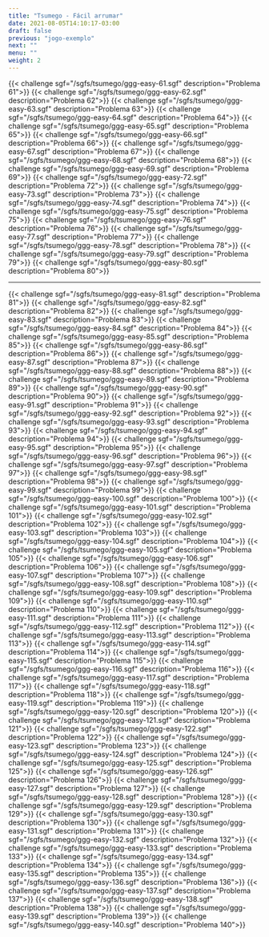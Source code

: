 ```yaml
---
title: "Tsumego - Fácil arrumar"
date: 2021-08-05T14:10:17-03:00
draft: false
previous: "jogo-exemplo"
next: ""
menu: ""
weight: 2
---
```


{{< challenge sgf="/sgfs/tsumego/ggg-easy-61.sgf" description="Problema 61">}}<ok>
{{< challenge sgf="/sgfs/tsumego/ggg-easy-62.sgf" description="Problema 62">}}<ok>
{{< challenge sgf="/sgfs/tsumego/ggg-easy-63.sgf" description="Problema 63">}}<ok>
{{< challenge sgf="/sgfs/tsumego/ggg-easy-64.sgf" description="Problema 64">}}<ok>
{{< challenge sgf="/sgfs/tsumego/ggg-easy-65.sgf" description="Problema 65">}}<ok>
{{< challenge sgf="/sgfs/tsumego/ggg-easy-66.sgf" description="Problema 66">}}<ok>
{{< challenge sgf="/sgfs/tsumego/ggg-easy-67.sgf" description="Problema 67">}}<ok>
{{< challenge sgf="/sgfs/tsumego/ggg-easy-68.sgf" description="Problema 68">}}<ok>
{{< challenge sgf="/sgfs/tsumego/ggg-easy-69.sgf" description="Problema 69">}}<ok>
{{< challenge sgf="/sgfs/tsumego/ggg-easy-72.sgf" description="Problema 72">}}<ok>
{{< challenge sgf="/sgfs/tsumego/ggg-easy-73.sgf" description="Problema 73">}}<ok>
{{< challenge sgf="/sgfs/tsumego/ggg-easy-74.sgf" description="Problema 74">}}<ok>
{{< challenge sgf="/sgfs/tsumego/ggg-easy-75.sgf" description="Problema 75">}}<ok>
{{< challenge sgf="/sgfs/tsumego/ggg-easy-76.sgf" description="Problema 76">}}<ok>
{{< challenge sgf="/sgfs/tsumego/ggg-easy-77.sgf" description="Problema 77">}}<ok>
{{< challenge sgf="/sgfs/tsumego/ggg-easy-78.sgf" description="Problema 78">}}<ok>
{{< challenge sgf="/sgfs/tsumego/ggg-easy-79.sgf" description="Problema 79">}}<ok>
{{< challenge sgf="/sgfs/tsumego/ggg-easy-80.sgf" description="Problema 80">}}<ok>


----
{{< challenge sgf="/sgfs/tsumego/ggg-easy-81.sgf" description="Problema 81">}}
{{< challenge sgf="/sgfs/tsumego/ggg-easy-82.sgf" description="Problema 82">}}
{{< challenge sgf="/sgfs/tsumego/ggg-easy-83.sgf" description="Problema 83">}}
{{< challenge sgf="/sgfs/tsumego/ggg-easy-84.sgf" description="Problema 84">}}
{{< challenge sgf="/sgfs/tsumego/ggg-easy-85.sgf" description="Problema 85">}}
{{< challenge sgf="/sgfs/tsumego/ggg-easy-86.sgf" description="Problema 86">}}
{{< challenge sgf="/sgfs/tsumego/ggg-easy-87.sgf" description="Problema 87">}}
{{< challenge sgf="/sgfs/tsumego/ggg-easy-88.sgf" description="Problema 88">}}
{{< challenge sgf="/sgfs/tsumego/ggg-easy-89.sgf" description="Problema 89">}}
{{< challenge sgf="/sgfs/tsumego/ggg-easy-90.sgf" description="Problema 90">}}
{{< challenge sgf="/sgfs/tsumego/ggg-easy-91.sgf" description="Problema 91">}}
{{< challenge sgf="/sgfs/tsumego/ggg-easy-92.sgf" description="Problema 92">}}
{{< challenge sgf="/sgfs/tsumego/ggg-easy-93.sgf" description="Problema 93">}}
{{< challenge sgf="/sgfs/tsumego/ggg-easy-94.sgf" description="Problema 94">}}
{{< challenge sgf="/sgfs/tsumego/ggg-easy-95.sgf" description="Problema 95">}}
{{< challenge sgf="/sgfs/tsumego/ggg-easy-96.sgf" description="Problema 96">}}
{{< challenge sgf="/sgfs/tsumego/ggg-easy-97.sgf" description="Problema 97">}}
{{< challenge sgf="/sgfs/tsumego/ggg-easy-98.sgf" description="Problema 98">}}
{{< challenge sgf="/sgfs/tsumego/ggg-easy-99.sgf" description="Problema 99">}}
{{< challenge sgf="/sgfs/tsumego/ggg-easy-100.sgf" description="Problema 100">}}
{{< challenge sgf="/sgfs/tsumego/ggg-easy-101.sgf" description="Problema 101">}}
{{< challenge sgf="/sgfs/tsumego/ggg-easy-102.sgf" description="Problema 102">}}
{{< challenge sgf="/sgfs/tsumego/ggg-easy-103.sgf" description="Problema 103">}}
{{< challenge sgf="/sgfs/tsumego/ggg-easy-104.sgf" description="Problema 104">}}
{{< challenge sgf="/sgfs/tsumego/ggg-easy-105.sgf" description="Problema 105">}}
{{< challenge sgf="/sgfs/tsumego/ggg-easy-106.sgf" description="Problema 106">}}
{{< challenge sgf="/sgfs/tsumego/ggg-easy-107.sgf" description="Problema 107">}}
{{< challenge sgf="/sgfs/tsumego/ggg-easy-108.sgf" description="Problema 108">}}
{{< challenge sgf="/sgfs/tsumego/ggg-easy-109.sgf" description="Problema 109">}}
{{< challenge sgf="/sgfs/tsumego/ggg-easy-110.sgf" description="Problema 110">}}
{{< challenge sgf="/sgfs/tsumego/ggg-easy-111.sgf" description="Problema 111">}}
{{< challenge sgf="/sgfs/tsumego/ggg-easy-112.sgf" description="Problema 112">}}
{{< challenge sgf="/sgfs/tsumego/ggg-easy-113.sgf" description="Problema 113">}}
{{< challenge sgf="/sgfs/tsumego/ggg-easy-114.sgf" description="Problema 114">}}
{{< challenge sgf="/sgfs/tsumego/ggg-easy-115.sgf" description="Problema 115">}}
{{< challenge sgf="/sgfs/tsumego/ggg-easy-116.sgf" description="Problema 116">}}
{{< challenge sgf="/sgfs/tsumego/ggg-easy-117.sgf" description="Problema 117">}}
{{< challenge sgf="/sgfs/tsumego/ggg-easy-118.sgf" description="Problema 118">}}
{{< challenge sgf="/sgfs/tsumego/ggg-easy-119.sgf" description="Problema 119">}}
{{< challenge sgf="/sgfs/tsumego/ggg-easy-120.sgf" description="Problema 120">}}
{{< challenge sgf="/sgfs/tsumego/ggg-easy-121.sgf" description="Problema 121">}}
{{< challenge sgf="/sgfs/tsumego/ggg-easy-122.sgf" description="Problema 122">}}
{{< challenge sgf="/sgfs/tsumego/ggg-easy-123.sgf" description="Problema 123">}}
{{< challenge sgf="/sgfs/tsumego/ggg-easy-124.sgf" description="Problema 124">}}
{{< challenge sgf="/sgfs/tsumego/ggg-easy-125.sgf" description="Problema 125">}}
{{< challenge sgf="/sgfs/tsumego/ggg-easy-126.sgf" description="Problema 126">}}
{{< challenge sgf="/sgfs/tsumego/ggg-easy-127.sgf" description="Problema 127">}}
{{< challenge sgf="/sgfs/tsumego/ggg-easy-128.sgf" description="Problema 128">}}
{{< challenge sgf="/sgfs/tsumego/ggg-easy-129.sgf" description="Problema 129">}}
{{< challenge sgf="/sgfs/tsumego/ggg-easy-130.sgf" description="Problema 130">}}
{{< challenge sgf="/sgfs/tsumego/ggg-easy-131.sgf" description="Problema 131">}}
{{< challenge sgf="/sgfs/tsumego/ggg-easy-132.sgf" description="Problema 132">}}
{{< challenge sgf="/sgfs/tsumego/ggg-easy-133.sgf" description="Problema 133">}}
{{< challenge sgf="/sgfs/tsumego/ggg-easy-134.sgf" description="Problema 134">}}
{{< challenge sgf="/sgfs/tsumego/ggg-easy-135.sgf" description="Problema 135">}}
{{< challenge sgf="/sgfs/tsumego/ggg-easy-136.sgf" description="Problema 136">}}
{{< challenge sgf="/sgfs/tsumego/ggg-easy-137.sgf" description="Problema 137">}}
{{< challenge sgf="/sgfs/tsumego/ggg-easy-138.sgf" description="Problema 138">}}
{{< challenge sgf="/sgfs/tsumego/ggg-easy-139.sgf" description="Problema 139">}}
{{< challenge sgf="/sgfs/tsumego/ggg-easy-140.sgf" description="Problema 140">}}

